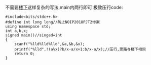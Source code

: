 不需要[楼下](https://www.luogu.org/blog/bunny123/solution-at2151)这样复杂的写法,main内两行即可
极致压行code:
```
#include<bits/stdc++.h>
#define int long long//防止NOIP2018PJT2惨案
using namespace std;
int a,b,x;
signed main()//singed=int
{
    scanf("%lld%lld%lld",&a,&b,&x);
    printf("%lld",!(a%x)?b/x-a/x+1:b/x-a/x);//压行,思路与楼下相同
    return 0;
}
```